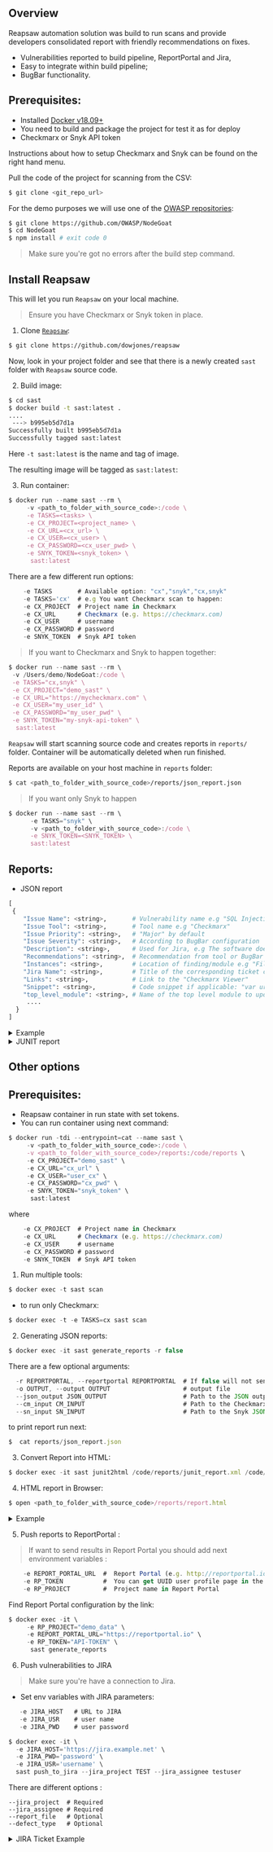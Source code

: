 ## Overview
Reapsaw automation solution was build to run scans and provide developers consolidated report with friendly recommendations on fixes.

* Vulnerabilities reported to build pipeline, ReportPortal and Jira,
* Easy to integrate within build pipeline;
* BugBar functionality.

## Prerequisites:

* Installed [Docker v18.09+](https://docs.docker.com/docker-for-mac/install/)
* You need to build and package the project for test it as for deploy
* Checkmarx or Snyk API token

Instructions about how to setup Checkmarx and Snyk can be found on the right hand menu.

Pull the code of the project for scanning from the CSV:
```bash
$ git clone <git_repo_url>
```

For the demo purposes we will use one of the [OWASP repositories](https://github.com/OWASP/NodeGoat):

```bash
$ git clone https://github.com/OWASP/NodeGoat
$ cd NodeGoat
$ npm install # exit code 0
```
> Make sure you're got no errors after the build step command.

## Install Reapsaw

This will let you run `Reapsaw` on your local machine.

> Ensure you have Checkmarx or Snyk token in place.


1. Clone [`Reapsaw`](https://github.com/dowjones/reapsaw):
```bash
$ git clone https://github.com/dowjones/reapsaw
```
Now, look in your project folder and see that there is a newly created `sast` folder with `Reapsaw` source code.

2. Build image:
```bash
$ cd sast
$ docker build -t sast:latest .
....
 ---> b995eb5d7d1a
Successfully built b995eb5d7d1a
Successfully tagged sast:latest
```
Here `-t sast:latest` is the name and tag of image.

The resulting image will be tagged as `sast:latest`:

3. Run container:
```js
$ docker run --name sast --rm \
     -v <path_to_folder_with_source_code>:/code \
     -e TASKS=<tasks> \
     -e CX_PROJECT=<project_name> \
     -e CX_URL=<cx_url> \
     -e CX_USER=<cx_user> \
     -e CX_PASSWORD=<cx_user_pwd> \
     -e SNYK_TOKEN=<snyk_token> \
      sast:latest
```
There are a few different run options:
```js
    -e TASKS       # Available option: "cx","snyk","cx,snyk"
    -e TASKS='cx'  # e.g You want Checkmarx scan to happen:
    -e CX_PROJECT  # Project name in Checkmarx
    -e CX_URL      # Checkmarx (e.g. https://checkmarx.com)
    -e CX_USER     # username
    -e CX_PASSWORD # password
    -e SNYK_TOKEN  # Snyk API token
```

> If you want to Checkmarx and Snyk to happen together:
```js
$ docker run --name sast --rm \
 -v /Users/demo/NodeGoat:/code \
 -e TASKS="cx,snyk" \
 -e CX_PROJECT="demo_sast" \
 -e CX_URL="https://mycheckmarx.com" \
 -e CX_USER="my_user_id" \
 -e CX_PASSWORD="my_user_pwd" \
 -e SNYK_TOKEN="my-snyk-api-token" \
  sast:latest
```

`Reapsaw` will start scanning source code and creates reports in `reports/` folder.
Container will be automatically deleted when run finished.

Reports are available on your host machine in `reports` folder:

```bash
$ cat <path_to_folder_with_source_code>/reports/json_report.json
```

> If you want only Snyk to happen
```js
$ docker run --name sast --rm \
      -e TASKS="snyk" \
      -v <path_to_folder_with_source_code>:/code \
      -e SNYK_TOKEN=<SNYK_TOKEN> \
      sast:latest
```


## Reports:
* JSON report
```python
[
 {
    "Issue Name": <string>,       # Vulnerability name e.g "SQL Injection"
    "Issue Tool": <string>,       # Tool name e.g "Checkmarx"
    "Issue Priority": <string>,   # "Major" by default
    "Issue Severity": <string>,   # According to BugBar configuration
    "Description": <string>,      # Used for Jira, e.g The software does not sufficiently validate ...
    "Recommendations": <string>,  # Recommendation from tool or BugBar e.g Upgrade `marked` to version 0.6.2 or higher
    "Instances": <string>,        # Location of finding/module e.g "File routes/login.js"
    "Jira Name": <string>,        # Title of the corresponding ticket created in Jira. Get's from BugBar
    "Links": <string>,            # Link to the "Checkmarx Viewer"
    "Snippet": <string>,          # Code snippet if applicable: "var url_params = url.parse(req.url, true).query;"
    "top_level_module": <string>, # Name of the top level module to update e.g "marked" ,
     ....
  }
]
```

<details><summary>Example</summary>
<p>

#### JSON report

```json
[
  {
    "Issue Name": "Cross-site Scripting (XSS).app/routes/contributions.js",
    "Issue Tool": "Checkmarx",
    "Steps To Reproduce": "",
    "Issue Priority": "Major",
    "Issue Severity": "High",
    "Issue Confidence": "Certain",
    "CWE": "[CWE-79|https://cwe.mitre.org/data/definitions/79]",
    "CVE": "",
    "Overview": "",
    "Recommendations": "# Validate all input, regardless of source. Validation should be based on a whitelist: accept only data fitting a specified structure, rather than reject bad patterns. Check for:\n#* Data type\n#* Size\n#* Range\n#* Format\n#* Expected values\n# Fully encode all dynamic data before embedding it in output.\n# Encoding should be context-sensitive. For example:\n#* HTML encoding for HTML content\n#* HTML Attribute encoding for data output to attribute values\n#* JavaScript encoding for server-generated JavaScript.\n# Consider using either the ESAPI encoding library, or the built-in platform functions. For earlier versions of ASP.NET, consider using the AntiXSS library.\n# In the Content-Type HTTP response header, explicitly define character encoding (charset) for the entire page.\n# Set the httpOnly flag on the session cookie, to prevent XSS exploits from stealing the cookie.\n\n",
    "References": "Line 34 in file [app/routes/contributions.js|https://checkmarx.com/CxWebClient/ViewerMain.aspx?scanid=1041725&projectid=3133&pathid=6]",
    "Paths": "",
    "URLs": "",
    "error_string": "Cross-site Scripting (XSS) 79\napp/routes/contributions.js",
    "Description": " The software does not sufficiently validate, filter, escape, and/or encode user-controllable input before it is placed in output that is used as a web page that is served to other users.\n    GROUP: JavaScript_Server_Side_Vulnerabilities\n    CATEGORY: A7-Cross-Site Scripting (XSS)\n    *Code*:\n    ``` var userId = req.session.userId; ```",
    "Instances": "File app/routes/contributions.js",
    "Attachments": [],
    "Tags": [
        {
            "TestType": "sast"
        },
        {
            "Provider": "Reapsaw"
        },
        {
            "Tool": "Checkmarx"
        }
    ],
    "Jira Name": "Cross-site Scripting (XSS)",
    "Repo": "",
    "Links": "https://checkmarx.com/CxWebClient/ViewerMain.aspx?scanid=1041725&projectid=3133&pathid=6",
    "Snippet": "var userId = req.session.userId;",
    "Jira Description": "h3.*Instances:*\nFile app/routes/contributions.js\nh3.*Recommendations:*\n\n# Validate all input, regardless of source. Validation should be based on a whitelist: accept only data fitting a specified structure, rather than reject bad patterns. Check for:\n#* Data type\n#* Size\n#* Range\n#* Format\n#* Expected values\n# Fully encode all dynamic data before embedding it in output.\n# Encoding should be context-sensitive. For example:\n#* HTML encoding for HTML content\n#* HTML Attribute encoding for data output to attribute values\n#* JavaScript encoding for server-generated JavaScript.\n# Consider using either the ESAPI encoding library, or the built-in platform functions. For earlier versions of ASP.NET, consider using the AntiXSS library.\n# In the Content-Type HTTP response header, explicitly define character encoding (charset) for the entire page.\n# Set the httpOnly flag on the session cookie, to prevent XSS exploits from stealing the cookie.\n\n\nh3.*Overview:*\n{panel:title=Cross-site Scripting (XSS)}*Description*: \nThe software does not sufficiently validate, filter, escape, and/or encode user-controllable input before it is placed in output that is used as a web page that is served to other users.\n    GROUP: JavaScript_Server_Side_Vulnerabilities\n    CATEGORY: A7-Cross-Site Scripting (XSS)\n    *Code*:\n    ``` var userId = req.session.userId; ```\n\n*References*: \nLine 10 in file [app/routes/contributions.js|https://checkmarx.com/CxWebClient/ViewerMain.aspx?scanid=1041725&projectid=3133&pathid=5]\n\n{panel}\n{panel:title=Cross-site Scripting (XSS)}*Description*: \nThe software does not sufficiently validate, filter, escape, and/or encode user-controllable input before it is placed in output that is used as a web page that is served to other users.\n    GROUP: JavaScript_Server_Side_Vulnerabilities\n    CATEGORY: A7-Cross-Site Scripting (XSS)\n    *Code*:\n    ``` var userId = req.session.userId; ```\n\n*References*: \nLine 34 in file [app/routes/contributions.js|https://checkmarx.com/CxWebClient/ViewerMain.aspx?scanid=1041725&projectid=3133&pathid=6]\n\n{panel}\n"
  },
  {
    "Issue Name": "Regular Expression Denial of Service (ReDoS).marked",
    "Issue Tool": "Snyk",
    "Steps To Reproduce": "",
    "Issue Priority": "Major",
    "Issue Severity": "High",
    "Issue Confidence": "Certain",
    "CWE": "CWE-185",
    "CVE": "",
    "Overview": "",
    "Recommendations": "Upgrade `marked` to version 0.6.2 or higher",
    "References": "\r\n- [GitHub PR](https://github.com/markedjs/marked/pull/1083)\r\n- [GitHub Commit](https://github.com/markedjs/marked/pull/1083)",
    "Paths": "owasp-nodejs-goat>marked@0.3.9",
    "URLs": "",
    "error_string": "marked",
    "Description": "*Vulnerable Package:* marked\n*Current Version:* 0.3.9\n*Vulnerable Version(s):* <0.3.18\n \n *Remediation:*\r\nUpgrade marked to version 0.3.17 or higher\r\n\r\n\n  Overview\r\n[`marked`](https://www.npmjs.com/package/marked) is a markdown parser built for speed\r\n\r\nAffected versions of this package are vulnerable to Regular Expression Denial of Service (ReDoS) attacks. This can cause an impact of about 10 seconds matching time for data 150 characters long.\r\n\r\n\n ",
    "Instances": "marked",
    "Attachments": [],
    "Tags": [
      {
        "TestType": "sast"
      },
      {
        "Provider": "Reapsaw"
      },
      {
        "Tool": "Snyk"
      }
    ],
    "Jira Name": "Vulnerable Software",
    "Repo": "",
    "top_level_module": "marked",
    "upgrades": [
      false,
      "marked@0.3.18"
    ],
    "language": "js",
    "RP Defect Type": "Product Bug"
  }
]
```
</p>
</details>

<details><summary>JUNIT report</summary>
<p>


```xml
<testsuites disabled="0" errors="10" failures="0" tests="10" time="0.0">
    <testsuite disabled="0" errors="10" failures="0" name="SAST Scan" skipped="0" tests="10" time="0">
        <testcase classname="Certain" name="Cross-site Scripting (XSS).app/routes/contributions.js">
            <error message="Cross-site Scripting (XSS) 79&#10;app/routes/contributions.js&#10;&#10;h3.*Instances:*&#10;File app/routes/contributions.js&#10;h3.*Recommendations:*&#10;&#10;# Validate all input, regardless of source. Validation should be based on a whitelist: accept only data fitting a specified structure, rather than reject bad patterns. Check for:&#10;#* Data type&#10;#* Size&#10;#* Range&#10;#* Format&#10;#* Expected values&#10;# Fully encode all dynamic data before embedding it in output.&#10;# Encoding should be context-sensitive. For example:&#10;#* HTML encoding for HTML content&#10;#* HTML Attribute encoding for data output to attribute values&#10;#* JavaScript encoding for server-generated JavaScript.&#10;# Consider using either the ESAPI encoding library, or the built-in platform functions. For earlier versions of ASP.NET, consider using the AntiXSS library.&#10;# In the Content-Type HTTP response header, explicitly define character encoding (charset) for the entire page.&#10;# Set the httpOnly flag on the session cookie, to prevent XSS exploits from stealing the cookie.&#10;&#10;&#10;h3.*Overview:*&#10;{panel:title=Cross-site Scripting (XSS)}*Description*: &#10;The software does not sufficiently validate, filter, escape, and/or encode user-controllable input before it is placed in output that is used as a web page that is served to other users.&#10;    GROUP: JavaScript_Server_Side_Vulnerabilities&#10;    CATEGORY: A7-Cross-Site Scripting (XSS)&#10;    *Code*:&#10;    ``` var userId = req.session.userId; ```&#10;&#10;*References*: &#10;Line 10 in file [app/routes/contributions.js|https://checkmarx.com/CxWebClient/ViewerMain.aspx?scanid=1041725&amp;projectid=3133&amp;pathid=5]&#10;&#10;{panel}&#10;{panel:title=Cross-site Scripting (XSS)}*Description*: &#10;The software does not sufficiently validate, filter, escape, and/or encode user-controllable input before it is placed in output that is used as a web page that is served to other users.&#10;    GROUP: JavaScript_Server_Side_Vulnerabilities&#10;    CATEGORY: A7-Cross-Site Scripting (XSS)&#10;    *Code*:&#10;    ``` var userId = req.session.userId; ```&#10;&#10;*References*: &#10;Line 34 in file [app/routes/contributions.js|https://checkmarx.com/CxWebClient/ViewerMain.aspx?scanid=1041725&amp;projectid=3133&amp;pathid=6]&#10;&#10;{panel}&#10;&#10;&#10;"
                   type="High"/>
        </testcase>

        <testcase classname="Certain" name="Vulnerable Software Version.marked">
            <error message="marked&#10;&#10;h3.*Instances:*&#10;marked&#10;h3.*Recommendations:*&#10;&#10;Upgrade `marked` to version 0.6.2 or higher&#10;h3.*Overview:*&#10;{panel:title=Regular Expression Denial of Service (ReDoS)}*Description*: &#10;*Vulnerable Package:* marked&#10;*Current Version:* 0.3.9&#10;*Vulnerable Version(s):* &lt;0.3.18&#10; &#10; *Remediation:*&#10;Upgrade marked to version 0.3.17 or higher&#10;&#10;&#10;  Overview&#10;[`marked`](https://www.npmjs.com/package/marked) is a markdown parser built for speed&#10;&#10;Affected versions of this package are vulnerable to Regular Expression Denial of Service (ReDoS) attacks. This can cause an impact of about 10 seconds matching time for data 150 characters long.&#10;&#10;*References*: &#10;- [GitHub PR](https://github.com/markedjs/marked/pull/1083)&#10;- [GitHub Commit](https://github.com/markedjs/marked/pull/1083)&#10;&#10;*Paths*: &#10;owasp-nodejs-goat&gt;marked@0.3.9&#10;&#10;{panel}&#10;{panel:title=Regular Expression Denial of Service (ReDoS)}*Description*: &#10;*Vulnerable Package:* marked&#10;*Current Version:* 0.3.9&#10;*Vulnerable Version(s):* &lt;0.4.0&#10; &#10; *Remediation:*&#10;&#10;Upgrade `marked` to version 0.4.0 or higher.&#10;&#10;&#10;&#10;  Overview&#10;&#10;[marked](https://marked.js.org/) is a low-level compiler for parsing markdown without caching or blocking for long periods of time.&#10;&#10;&#10;Affected versions of this package are vulnerable to Regular Expression Denial of Service (ReDoS).&#10;A  Denial of Service condition could be triggered through exploitation of the `heading` regex.&#10;&#10;*References*: &#10;- [GitHub Commit](https://github.com/markedjs/marked/commit/09afabf69c6d0c919c03443f47bdfe476566105d)&#10;&#10;- [GitHub PR](https://github.com/markedjs/marked/pull/1224)&#10;&#10;*Paths*: &#10;owasp-nodejs-goat&gt;marked@0.3.9&#10;&#10;{panel}&#10;{panel:title=Regular Expression Denial of Service (ReDoS)}*Description*: &#10;*Vulnerable Package:* marked&#10;*Current Version:* 0.3.9&#10;*Vulnerable Version(s):* &gt;=0.1.3 &lt;0.6.2&#10; &#10; *Remediation:*&#10;&#10;Upgrade `marked` to version 0.6.2 or higher.&#10;&#10;&#10;&#10;  Overview&#10;&#10;[marked](https://marked.js.org/) is a low-level compiler for parsing markdown without caching or blocking for long periods of time.&#10;&#10;&#10;Affected versions of this package are vulnerable to Regular Expression Denial of Service (ReDoS).&#10;The `inline.text regex` may take quadratic time to scan for potential email addresses starting at every point.&#10;&#10;*References*: &#10;- [GitHub Commit](https://github.com/markedjs/marked/pull/1460/commits/be27472a8169dda7875330939f8115ab677cdc07)&#10;&#10;- [GitHub Commit Introducing the Vuln](https://github.com/markedjs/marked/commit/00f1f7a23916ef27186d0904635aa3509af63d47)&#10;&#10;- [GitHub PR](https://github.com/markedjs/marked/pull/1460)&#10;&#10;*Paths*: &#10;owasp-nodejs-goat&gt;marked@0.3.9&#10;&#10;{panel}&#10;&#10;&#10;"
                   type="High"/>
        </testcase>

    </testsuite>
</testsuites>
```
</p>
</details>

## Other options

## Prerequisites:

* Reapsaw container in run state with set tokens. 
* You can run container using next command:
```js
$ docker run -tdi --entrypoint=cat --name sast \
     -v <path_to_folder_with_source_code>:/code \
     -v <path_to_folder_with_source_code>/reports:/code/reports \
     -e CX_PROJECT="demo_sast" \
     -e CX_URL="cx_url" \
     -e CX_USER="user_cx" \
     -e CX_PASSWORD="cx_pwd" \
     -e SNYK_TOKEN="snyk_token" \
      sast:latest
```
where
```js
    -e CX_PROJECT  # Project name in Checkmarx
    -e CX_URL      # Checkmarx (e.g. https://checkmarx.com)
    -e CX_USER     # username
    -e CX_PASSWORD # password
    -e SNYK_TOKEN  # Snyk API token
```

1. Run multiple tools:
```js
$ docker exec -t sast scan
```
  * to run only Checkmarx:

```js
$ docker exec -t -e TASKS=cx sast scan
```

2. Generating JSON reports:

```js
$ docker exec -it sast generate_reports -r false
```
There are a few optional arguments:
```js   
  -r REPORTPORTAL, --reportportal REPORTPORTAL  # If false will not sent to Report Portal
  -o OUTPUT, --output OUTPUT                    # output file
  --json_output JSON_OUTPUT                     # Path to the JSON output file (by default reports folder)
  --cm_input CM_INPUT                           # Path to the Checkmarx XML report file
  --sn_input SN_INPUT                           # Path to the Snyk JSON report file
```
to print report run next:
```js
$  cat reports/json_report.json
```

3. Convert Report into HTML:

```js
$ docker exec -it sast junit2html /code/reports/junit_report.xml /code/reports/report.html
```
4. HTML report in Browser:

```js
$ open <path_to_folder_with_source_code>/reports/report.html

```

<details><summary>Example</summary>
<p>

#### HTML report
![HTML](https://github.com/dowjones/reapsaw/blob/develop/docs/html_report.png)
</p>
</details>


5.  Push reports to ReportPortal :

> If want to send results in Report Portal you should add next environment variables :
```js
    -e REPORT_PORTAL_URL  #  Report Portal (e.g. http://reportportal.io)
    -e RP_TOKEN           #  You can get UUID user profile page in the Report Portal.
    -e RP_PROJECT         #  Project name in Report Portal
```
Find Report Portal configuration by the link:

```js
$ docker exec -it \
     -e RP_PROJECT="demo_data" \
     -e REPORT_PORTAL_URL="https://reportportal.io" \
     -e RP_TOKEN="API-TOKEN" \
      sast generate_reports
```


6. Push vulnerabilities to JIRA
> Make sure you're have a connection to Jira.

* Set env variables with JIRA parameters:
```js
   -e JIRA_HOST   # URL to JIRA
   -e JIRA_USR    # user name
   -e JIRA_PWD    # user password
```
```js
$ docker exec -it \
  -e JIRA_HOST='https://jira.example.net' \
  -e JIRA_PWD='password' \
  -e JIRA_USR='username' \
  sast push_to_jira --jira_project TEST --jira_assignee testuser
```
There are different options :

    --jira_project  # Required
    --jira_assignee # Required
    --report_file   # Optional
    --defect_type   # Optional

<details><summary>JIRA Ticket Example</summary>
<p>
<img src="/docs/ticket.png" alt="ticket_example">
</p>
</details>